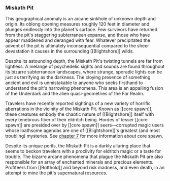 ### Miskath Pit

This geographical anomaly is an arcane sinkhole of unknown depth and origin. Its oblong opening measures roughly 120 feet in diameter and plunges endlessly into the planet's surface. Few survivors have returned from the pit's staggering subterranean expanse, and those who have appear maddened and deranged with fear. Whatever precipitated the advent of the pit is ultimately inconsequential compared to the sheer devastation it causes in the surrounding [[Blightshore]] wilds.

Despite its astounding depth, the Miskath Pit's twisting tunnels are far from lightless. A melange of psychedelic sights and sounds are found throughout its bizarre subterranean landscapes, where strange, sporadic lights can be just as terrifying as the darkness. The cloying presence of something ancient and evil is unmistakable to anyone who seeks firsthand to understand the pit's harrowing phenomena. This area is an appalling fusion of the Underdark and the alien quasi-geometries of the Far Realm.

Travelers have recently reported sightings of a new variety of horrific aberrations in the vicinity of the Miskath Pit. Known as [[core spawn]], these creatures embody the chaotic nature of [[Blightshore]] itself with every tenebrous fiber of their eldritch being. Hordes of lesser [[core spawn]] are presided over by [[core spawn]] seers—corrupted magic users whose loathsome agendas are one of [[Blightshore]]'s greatest (and most troubling) mysteries. See [chapter 7](https://www.dndbeyond.com/sources/egtw/[[wildemount]]-bestiary#CoreSpawn "chapter 7") for more information about core spawn.

Despite its unique perils, the Miskath Pit is a darkly alluring place that seems to beckon travelers with a proclivity for eldritch magic or a taste for trouble. The bizarre arcane phenomena that plague the Miskath Pit are also responsible for an array of enchanted minerals and precious elements. Profiteers from [[Rotthold]] and beyond risk madness, and even death, in an attempt to mine the pit's supernatural resources.